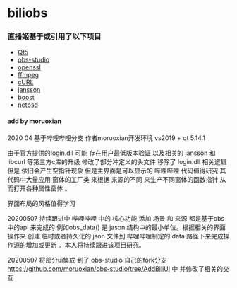 # biliobs
### 直播姬基于或引用了以下项目
+ [Qt5](http://www.qt.io/)
+ [obs-studio](https://github.com/jp9000/obs-studio)
+ [openssl](https://github.com/openssl/openssl)
+ [ffmpeg](https://git.ffmpeg.org/ffmpeg.git)
+ [cURL](https://github.com/curl/curl)
+ [jansson](https://github.com/akheron/jansson)
+ [boost](http://www.boost.org/)
+ [netbsd](https://www.netbsd.org/)

#### add by moruoxian
2020 04 
基于哔哩哔哩分支 
作者moruoxian开发环境 vs2019 + qt 5.14.1 

由于官方提供的login.dll 可能 存在用户最低版本验证
以及相关的 jansson 和 libcurl 等第三方c库的升级 修改了部分冲定义的头文件  移除了 login.dll
相关逻辑 但是 依旧会产生空指针现象 但是主界面是可以显示的 哔哩哔哩 代码值得研究 
其代码中大量应用 窗体的工厂类 来根据 来源的不同 来生产不同窗体的函数指针 从而打开各种属性窗体 。
 
 界面布局的风格值得学习 
 
 20200507 
 持续跟进中 哔哩哔哩 中的 核心功能 添加 场景 和 来源 都是基于obs 中的api 来完成的
 例如obs_data()  是 jason 结构中的最小单位。根据相关的界面操作来 创建 临时或者持久化的 json 文件到 哔哩哔哩制定的 data 路径下来完成操作源的增加或更新 。本人将持续跟进该项目研究。
 
 20200507 
 将部分ui集成 到了 obs-studio 自己的fork分支 https://github.com/moruoxian/obs-studio/tree/AddBiliUI 中 并修改了相关的交互
